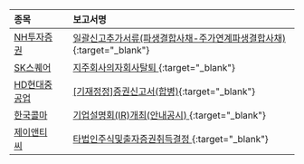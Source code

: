 | **종목** |      |**보고서명** |
| :------- | :--- |:----------- |
| [NH투자증권](/005940/#dart) | | [일괄신고추가서류(파생결합사채-주가연계파생결합사채)](https://dart.fss.or.kr/dsaf001/main.do?rcpNo=20250917000283){:target="_blank"} |
| [SK스퀘어](/402340/#dart) | | [지주회사의자회사탈퇴              ](https://dart.fss.or.kr/dsaf001/main.do?rcpNo=20250917800260){:target="_blank"} |
| [HD현대중공업](/329180/#dart) | | [[기재정정]증권신고서(합병)](https://dart.fss.or.kr/dsaf001/main.do?rcpNo=20250917000279){:target="_blank"} |
| [한국콜마](/161890/#dart) | | [기업설명회(IR)개최(안내공시)              ](https://dart.fss.or.kr/dsaf001/main.do?rcpNo=20250917800234){:target="_blank"} |
| [제이앤티씨](/204270/#dart) | | [타법인주식및출자증권취득결정              ](https://dart.fss.or.kr/dsaf001/main.do?rcpNo=20250917900215){:target="_blank"} |